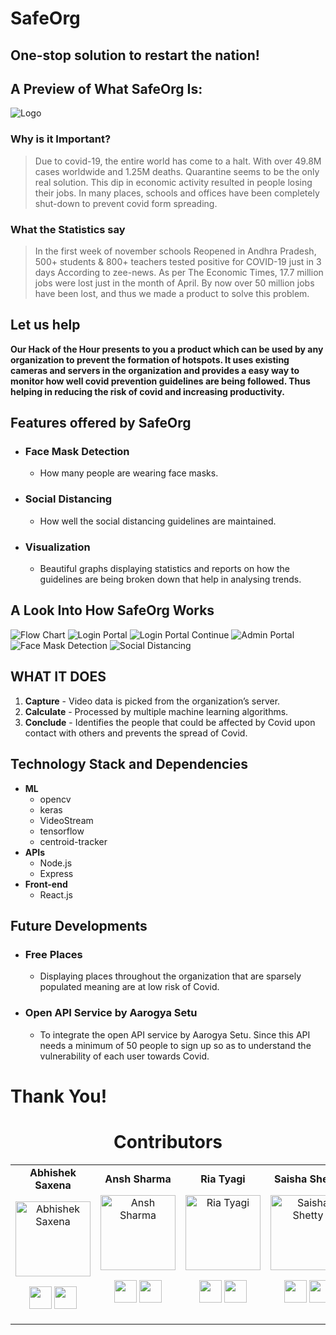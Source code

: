 # SafeOrg


## One-stop solution to restart the nation!

## A Preview of What SafeOrg Is:
![Logo](./images/Logo.jpeg)

### Why is it Important?

> Due to covid-19, the entire world has come to a halt. With over 49.8M cases worldwide and 1.25M deaths. Quarantine seems to be the only real solution. This dip in economic activity resulted in people losing their jobs. In many places, schools and offices have been completely shut-down to prevent covid form spreading.

### What the Statistics say

>In the first week of november schools Reopened in Andhra Pradesh, 500+ students & 800+ teachers tested positive for COVID-19 just in 3 days According to zee-news. As per The Economic Times, 17.7 million jobs were lost just in the month of April. By now over 50 million jobs have been lost, and thus we made a product to solve this problem.

## Let us help

**Our Hack of the Hour presents to you a product which can be used by any organization to prevent the formation of hotspots. It uses existing cameras and servers in the organization and provides a easy way to monitor how well covid prevention guidelines are being followed. Thus helping in reducing the risk of covid and increasing productivity.**  

## Features offered by SafeOrg

- ### **Face Mask Detection**
  - How many people are wearing face masks.
- ### **Social Distancing**
  - How well the social distancing guidelines are maintained. 
- ### **Visualization**
  - Beautiful graphs displaying statistics and reports on how the guidelines are being broken down that help in analysing trends.

## A Look Into How SafeOrg Works

![Flow Chart](./images/flowchart.png)
![Login Portal](./images/2.jpeg)
![Login Portal Continue](./images/1.jpeg)
![Admin Portal](./images/3.jpeg)
![Face Mask Detection](./images/4.jpeg)
![Social Distancing](./images/5.jpeg)

## WHAT IT DOES

1. **Capture** - Video data is picked from the organization’s server.  
2. **Calculate** - Processed by multiple machine learning algorithms.
3. **Conclude** - Identifies the people that could be affected by Covid upon contact with others and prevents the spread of Covid.

## Technology Stack and Dependencies

- **ML**
  - opencv
  - keras
  - VideoStream
  - tensorflow
  - centroid-tracker
- **APIs**
  - Node.js
  - Express
- **Front-end**
  - React.js 

## Future Developments
- ### **Free Places**
  - Displaying places throughout the organization that are sparsely populated meaning are at low risk of Covid.
- ### **Open API Service by Aarogya Setu**
  - To integrate the open API service by Aarogya Setu. Since this API needs a minimum of 50 people to sign up so as to understand the vulnerability of each user towards Covid. 



# Thank You!

<h1 align="center"> Contributors </h1>
<table align="center">
<tr align="center">
<td>
<strong>Abhishek Saxena</strong>
<p align="center">
<img src = "https://avatars0.githubusercontent.com/u/33656173?s=400&u=a411c58cfffec9bf59da192674093abf4b82bd04&v=4"  height="120" alt="Abhishek Saxena">
</p>
<p align="center">
<a href = "https://github.com/saxenabhishek"><img src = "http://www.iconninja.com/files/241/825/211/round-collaboration-social-github-code-circle-network-icon.svg" width="36" height = "36"/></a>
<a href = "https://www.linkedin.com/in/abhibored">
<img src = "http://www.iconninja.com/files/863/607/751/network-linkedin-social-connection-circular-circle-media-icon.svg" width="36" height="36"/>
</a>
</p>
</td>
<td>
<strong>Ansh Sharma</strong>
<p align="center">
<img src = "https://avatars2.githubusercontent.com/u/60016461?s=400&u=9e9d50e037da73a840a5c43f8f2c2b98942452aa&v=4"  height="120" alt="Ansh Sharma">
</p>
<p align="center">
<a href = "https://github.com/DaemonOnCode"><img src = "http://www.iconninja.com/files/241/825/211/round-collaboration-social-github-code-circle-network-icon.svg" width="36" height = "36"/></a>
<a href = "https://www.linkedin.com/in/anshsharma09">
<img src = "http://www.iconninja.com/files/863/607/751/network-linkedin-social-connection-circular-circle-media-icon.svg" width="36" height="36"/>
</a>
</p>
</td>
<td>
<strong>Ria Tyagi</strong>
<p align="center">
<img src = "https://avatars3.githubusercontent.com/u/67195436?s=400&u=88da6770668f13b6010a6cb46ca5b56a0017f43c&v=4"  height="120" alt="Ria Tyagi">
</p>
<p align="center">
<a href = "https://github.com/riasenpai"><img src = "http://www.iconninja.com/files/241/825/211/round-collaboration-social-github-code-circle-network-icon.svg" width="36" height = "36"/></a>
<a href = "https://www.linkedin.com/in/riatyagi/">
<img src = "http://www.iconninja.com/files/863/607/751/network-linkedin-social-connection-circular-circle-media-icon.svg" width="36" height="36"/>
</a>
</p>
</td>
<td>
<strong>Saisha Shetty</strong>
<p align="center">
<img src = "https://media-exp1.licdn.com/dms/image/C4E03AQH4lFfT3j8blw/profile-displayphoto-shrink_200_200/0?e=1608163200&v=beta&t=7ZWWBWQnmsbjp6Wklntygyx1w9i4eFzk1J27DGmvTSA"  height="120" alt="Saisha Shetty">
</p>
<p align="center">
<a href = "https://github.com/SaishaShetty"><img src = "http://www.iconninja.com/files/241/825/211/round-collaboration-social-github-code-circle-network-icon.svg" width="36" height = "36"/></a>
<a href = "https://www.linkedin.com/in/saisha-shetty-bba6b81a7">
<img src = "http://www.iconninja.com/files/863/607/751/network-linkedin-social-connection-circular-circle-media-icon.svg" width="36" height="36"/>
</a>
</p>
</td>
</tr>
</table>
